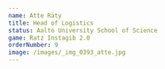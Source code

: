 ```yaml
---
name: Atte Räty
title: Head of Logistics
status: Aalto University School of Science
game: Ratz Instagib 2.0
orderNumber: 9
image: /images/_img_0393_atte.jpg
---
```

